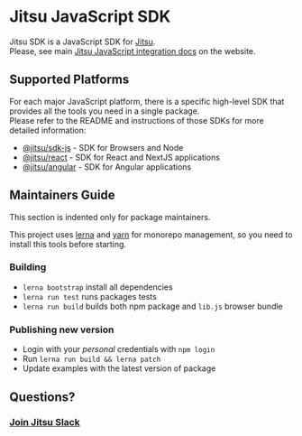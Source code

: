 # Jitsu JavaScript SDK

Jitsu SDK is a JavaScript SDK for [Jitsu](https://jitsu.com).<br/>Please, see
main [Jitsu JavaScript integration docs](https://jitsu.com/docs/sending-data/js-sdk) on the website.

## Supported Platforms

For each major JavaScript platform, there is a specific high-level SDK that provides all the tools you need in a single package.<br/>Please refer to the README and instructions of those SDKs for more detailed information:
 * [@jitsu/sdk-js]() - SDK for Browsers and Node
 * [@jitsu/react]() - SDK for React and NextJS applications
 * [@jitsu/angular]() - SDK for Angular applications

## Maintainers Guide

This section is indented only for package maintainers.

This project uses [lerna](https://lerna.js.org/) and [yarn](https://yarnpkg.com/) for monorepo management, so you need to install this tools before starting.

### Building

 * `lerna bootstrap` install all dependencies
 * `lerna run test` runs packages tests
 * `lerna run build` builds both npm package and `lib.js` browser bundle

### Publishing new version

 * Login with your *personal* credentials with `npm login`
 * Run `lerna run build && lerna patch`
 * Update examples with the latest version of package

## Questions?

### [Join Jitsu Slack](https://jitsu.com/slack)